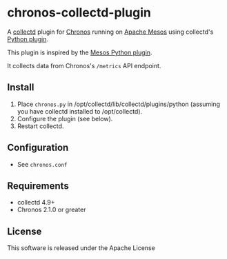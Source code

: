 chronos-collectd-plugin
=======================

A [collectd](http://collectd.org) plugin for [Chronos](https://github.com/mesos/chronos) running on
[Apache Mesos](http://mesos.apache.org) using collectd's
[Python plugin](http://collectd.org/documentation/manpages/collectd-python.5.shtml).

This plugin is inspired by the [Mesos Python plugin](https://github.com/rayrod2030/collectd-mesos).

It collects data from Chronos's `/metrics` API endpoint.

Install
-------
 1. Place `chronos.py` in /opt/collectd/lib/collectd/plugins/python (assuming you have collectd installed to /opt/collectd).
 2. Configure the plugin (see below).
 3. Restart collectd.

Configuration
-------------
 * See `chronos.conf`

Requirements
------------
 * collectd 4.9+
 * Chronos 2.1.0 or greater

License
-------
This software is released under the Apache License
